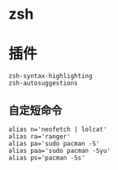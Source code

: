 # zsh

# 插件

```shell
zsh-syntax-highlighting
zsh-autosuggestions
```

## 自定短命令

```shell
alias n='neofetch | lolcat'
alias ra='ranger'
alias pa='sudo pacman -S'
alias paa='sudo pacman -Syu'
alias ps='pacman -Ss'
```


